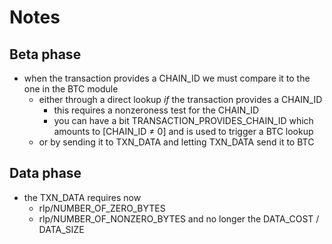 # Notes

## Beta phase

- when the transaction provides a CHAIN_ID we must compare it to the one in the BTC module
    - either through a direct lookup _if_ the transaction provides a CHAIN_ID
        - this requires a nonzeroness test for the CHAIN_ID
        - you can have a bit TRANSACTION_PROVIDES_CHAIN_ID which amounts to [CHAIN_ID ≠ 0] and is used to trigger a BTC lookup
    - or by sending it to TXN_DATA and letting TXN_DATA send it to BTC

## Data phase

- the TXN_DATA requires now
    - rlp/NUMBER_OF_ZERO_BYTES
    - rlp/NUMBER_OF_NONZERO_BYTES
    and no longer the DATA_COST / DATA_SIZE

